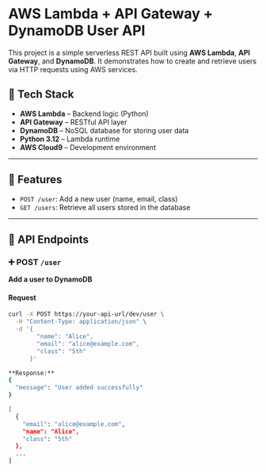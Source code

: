 # AWS Lambda + API Gateway + DynamoDB User API

This project is a simple serverless REST API built using **AWS Lambda**, **API Gateway**, and **DynamoDB**. It demonstrates how to create and retrieve users via HTTP requests using AWS services.

## 🧰 Tech Stack

- **AWS Lambda** – Backend logic (Python)
- **API Gateway** – RESTful API layer
- **DynamoDB** – NoSQL database for storing user data
- **Python 3.12** – Lambda runtime
- **AWS Cloud9** – Development environment

---

## 🚀 Features

- `POST /user`: Add a new user (name, email, class)
- `GET /users`: Retrieve all users stored in the database

---

## 📂 API Endpoints

### ➕ POST `/user`

**Add a user to DynamoDB**

#### Request
```bash
curl -X POST https://your-api-url/dev/user \
  -H "Content-Type: application/json" \
  -d '{
        "name": "Alice",
        "email": "alice@example.com",
        "class": "5th"
      }'

**Response:**
{
  "message": "User added successfully"
}

[
  {
    "email": "alice@example.com",
    "name": "Alice",
    "class": "5th"
  },
  ...
]
